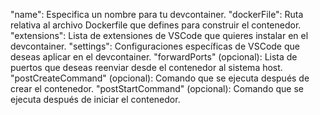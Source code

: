 "name": Especifica un nombre para tu devcontainer.
"dockerFile": Ruta relativa al archivo Dockerfile que defines para construir el contenedor.
"extensions": Lista de extensiones de VSCode que quieres instalar en el devcontainer.
"settings": Configuraciones específicas de VSCode que deseas aplicar en el devcontainer.
"forwardPorts" (opcional): Lista de puertos que deseas reenviar desde el contenedor al sistema host.
"postCreateCommand" (opcional): Comando que se ejecuta después de crear el contenedor.
"postStartCommand" (opcional): Comando que se ejecuta después de iniciar el contenedor.